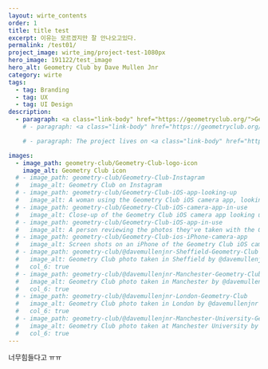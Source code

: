 ```yaml
---
layout: wirte_contents
order: 1
title: title test
excerpt: 이유는 모르겠지만 잘 안나오고있다.
permalink: /test01/
project_image: wirte_img/project-test-1080px
hero_image: 191122/test_image
hero_alt: Geometry Club by Dave Mullen Jnr
category: wirte
tags:
  - tag: Branding
  - tag: UX
  - tag: UI Design
description:
  - paragraph: <a class="link-body" href="https://geometryclub.org/">Geometry Club</a> 한국어가 잘 안나오나?
    # - paragraph: <a class="link-body" href="https://geometryclub.org/">Geometry Club</a> is a series of architecture photographs that are identical in composition, giving us a unique perspective to contrast and compare the differences in form, design, and construction of each facade.

    # - paragraph: The project lives on <a class="link-body" href="https://instagram.com/geometryclub">Instagram</a> where I encourage people to submit their own photos to be featured. I've featured over 150 contributors' photographs, from more than 30 countries.

images:
  - image_path: geometry-club/Geometry-Club-logo-icon
    image_alt: Geometry Club icon
  # - image_path: geometry-club/Geometry-Club-Instagram
  #   image_alt: Geometry Club on Instagram
  # - image_path: geometry-club/Geometry-Club-iOS-app-looking-up
  #   image_alt: A woman using the Geometry Club iOS camera app, looking up at the corner of a building
  # - image_path: geometry-club/Geometry-Club-iOS-camera-app-in-use
  #   image_alt: Close-up of the Geometry Club iOS camera app looking up at architecture
  # - image_path: geometry-club/Geometry-Club-iOS-app-in-use
  #   image_alt: A person reviewing the photos they've taken with the Geometry Club camera app
  # - image_path: geometry-club/Geometry-Club-ios-iPhone-camera-app
  #   image_alt: Screen shots on an iPhone of the Geometry Club iOS camera app
  # - image_path: geometry-club/@davemullenjnr-Sheffield-Geometry-Club
  #   image_alt: Geometry Club photo taken in Sheffield by @davemullenjnr
  #   col_6: true
  # - image_path: geometry-club/@davemullenjnr-Manchester-Geometry-Club
  #   image_alt: Geometry Club photo taken in Manchester by @davemullenjnr
  #   col_6: true
  # - image_path: geometry-club/@davemullenjnr-London-Geometry-Club
  #   image_alt: Geometry Club photo taken in London by @davemullenjnr
  #   col_6: true
  # - image_path: geometry-club/@davemullenjnr-Manchester-University-Geometry-Club
  #   image_alt: Geometry Club photo taken at Manchester University by @davemullenjnr
  #   col_6: true
---
```


너무힘들다고 ㅠㅠ
